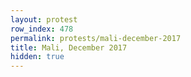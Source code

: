 ```yaml
---
layout: protest
row_index: 478
permalink: protests/mali-december-2017
title: Mali, December 2017
hidden: true
---
```

